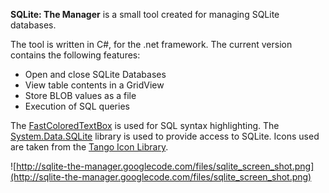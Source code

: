 **SQLite: The Manager** is a small tool created for managing SQLite databases.

The tool is written in C#, for the .net framework. The current version contains the following features:

  * Open and close SQLite Databases
  * View table contents in a GridView
  * Store BLOB values as a file
  * Execution of SQL queries

The [FastColoredTextBox](http://www.codeproject.com/Articles/161871/Fast-Colored-TextBox-for-syntax-highlighting) is used for SQL syntax highlighting.
The [System.Data.SQLite](http://sqlite.phxsoftware.com/) library is used to provide access to SQLite.
Icons used are taken from the [Tango  Icon Library](http://tango.freedesktop.org/Tango_Icon_Gallery).

![http://sqlite-the-manager.googlecode.com/files/sqlite_screen_shot.png](http://sqlite-the-manager.googlecode.com/files/sqlite_screen_shot.png)
